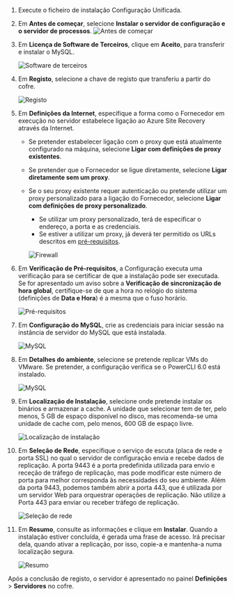1. Execute o ficheiro de instalação Configuração Unificada.
2. Em **Antes de começar**, selecione **Instalar o servidor de configuração e o servidor de processos**.
    ![Antes de começar](./media/site-recovery-add-configuration-server/combined-wiz1.png)
3. Em **Licença de Software de Terceiros**, clique em **Aceito**, para transferir e instalar o MySQL.

    ![Software de terceiros](./media/site-recovery-add-configuration-server/combined-wiz2.png)
4. Em **Registo**, selecione a chave de registo que transferiu a partir do cofre.

    ![Registo](./media/site-recovery-add-configuration-server/combined-wiz3.png)
5. Em **Definições da Internet**, especifique a forma como o Fornecedor em execução no servidor estabelece ligação ao Azure Site Recovery através da Internet.

   * Se pretender estabelecer ligação com o proxy que está atualmente configurado na máquina, selecione **Ligar com definições de proxy existentes**.
   * Se pretender que o Fornecedor se ligue diretamente, selecione **Ligar diretamente sem um proxy**.
   * Se o seu proxy existente requer autenticação ou pretende utilizar um proxy personalizado para a ligação do Fornecedor, selecione **Ligar com definições de proxy personalizado**.

     * Se utilizar um proxy personalizado, terá de especificar o endereço, a porta e as credenciais.
     * Se estiver a utilizar um proxy, já deverá ter permitido os URLs descritos em [pré-requisitos](#prerequisites).

     ![Firewall](./media/site-recovery-add-configuration-server/combined-wiz4.png)
6. Em **Verificação de Pré-requisitos**, a Configuração executa uma verificação para se certificar de que a instalação pode ser executada. Se for apresentado um aviso sobre a **Verificação de sincronização de hora global**, certifique-se de que a hora no relógio do sistema (definições de **Data e Hora**) é a mesma que o fuso horário.

    ![Pré-requisitos](./media/site-recovery-add-configuration-server/combined-wiz5.png)
7. Em **Configuração do MySQL**, crie as credenciais para iniciar sessão na instância de servidor do MySQL que está instalada.

    ![MySQL](./media/site-recovery-add-configuration-server/combined-wiz6.png)
8. Em **Detalhes do ambiente**, selecione se pretende replicar VMs do VMware. Se pretender, a configuração verifica se o PowerCLI 6.0 está instalado.

    ![MySQL](./media/site-recovery-add-configuration-server/combined-wiz7.png)

9. Em **Localização de Instalação**, selecione onde pretende instalar os binários e armazenar a cache. A unidade que selecionar tem de ter, pelo menos, 5 GB de espaço disponível no disco, mas recomenda-se uma unidade de cache com, pelo menos, 600 GB de espaço livre.

    ![Localização de instalação](./media/site-recovery-add-configuration-server/combined-wiz8.png)
10. Em **Seleção de Rede**, especifique o serviço de escuta (placa de rede e porta SSL) no qual o servidor de configuração envia e recebe dados de replicação. A porta 9443 é a porta predefinida utilizada para envio e receção de tráfego de replicação, mas pode modificar este número de porta para melhor corresponda às necessidades do seu ambiente. Além da porta 9443, podemos também abrir a porta 443, que é utilizada por um servidor Web para orquestrar operações de replicação. Não utilize a Porta 443 para enviar ou receber tráfego de replicação.

    ![Seleção de rede](./media/site-recovery-add-configuration-server/combined-wiz9.png)


11. Em **Resumo**, consulte as informações e clique em **Instalar**. Quando a instalação estiver concluída, é gerada uma frase de acesso. Irá precisar dela, quando ativar a replicação, por isso, copie-a e mantenha-a numa localização segura.

    ![Resumo](./media/site-recovery-add-configuration-server/combined-wiz10.png)

Após a conclusão de registo, o servidor é apresentado no painel **Definições** > **Servidores** no cofre.


<!--HONumber=Feb17_HO4-->


